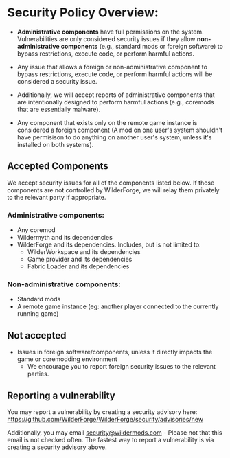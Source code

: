 # **Security Policy Overview:**

- **Administrative components** have full permissions on the system. Vulnerabilities are only considered security issues if they allow **non-administrative components** (e.g., standard mods or foreign software) to bypass restrictions, execute code, or perform harmful actions.

- Any issue that allows a foreign or non-administrative component to bypass restrictions, execute code, or perform harmful actions will be considered a security issue.

- Additionally, we will accept reports of administrative components that are intentionally designed to perform harmful actions (e.g., coremods that are essentially malware).

- Any component that exists only on the remote game instance is considered a foreign component (A mod on one user's system shouldn't have permisison to do anything on another user's system, unless it's installed on both systems).

## Accepted Components
We accept security issues for all of the components listed below. If those components are not controlled by WilderForge, we will relay them privately to the relevant party if appropriate.

### Administrative components:
- Any coremod
- Wildermyth and its dependencies
- WilderForge and its dependencies. Includes, but is not limited to:
    - WilderWorkspace and its dependencies
    - Game provider and its dependencies
    - Fabric Loader and its dependencies

### Non-administrative components:
- Standard mods
- A remote game instance (eg: another player connected to the currently running game)
  

## Not accepted

- Issues in foreign software/components, unless it directly impacts the game or coremodding environment
  - We encourage you to report foreign security issues to the relevant parties.

## Reporting a vulnerability

You may report a vulnerability by creating a security advisory here: https://github.com/WilderForge/WilderForge/security/advisories/new

Additionally, you may email security@wildermods.com - Please not that this email is not checked often. The fastest way to report a vulnerability is via creating a security advisory above.
